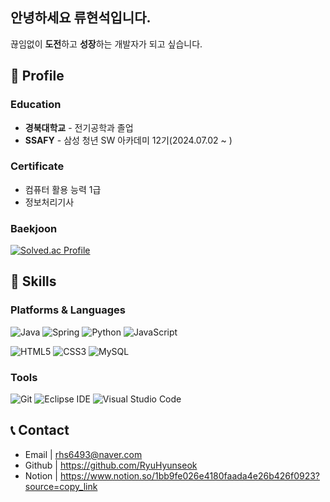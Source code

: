 ## 안녕하세요 류현석입니다.
끊임없이 **도전**하고 **성장**하는 개발자가 되고 싶습니다.

## 📂 Profile
### Education
- **경북대학교** - 전기공학과 졸업
- **SSAFY** - 삼성 청년 SW 아카데미 12기(2024.07.02 ~ )

###  Certificate
- 컴퓨터 활용 능력 1급
- 정보처리기사

###  Baekjoon
[![Solved.ac Profile](http://mazassumnida.wtf/api/v2/generate_badge?boj=rhs6493)](https://solved.ac/rhs6493/)


## 💪 Skills
### Platforms & Languages
![Java](https://img.shields.io/badge/Java-007396.svg?&style=for-the-badge&logo=Java&logoColor=white)
![Spring](https://img.shields.io/badge/Spring-6DB33F.svg?&style=for-the-badge&logo=Spring&logoColor=white)
![Python](https://img.shields.io/badge/Python-3776AB.svg?&style=for-the-badge&logo=Python&logoColor=white)
![JavaScript](https://img.shields.io/badge/JavaScript-F7DF1E.svg?&style=for-the-badge&logo=JavaScript&logoColor=white)

![HTML5](https://img.shields.io/badge/HTML5-E34F26.svg?&style=for-the-badge&logo=HTML5&logoColor=white)
![CSS3](https://img.shields.io/badge/CSS3-1572B6.svg?&style=for-the-badge&logo=CSS3&logoColor=white)
![MySQL](https://img.shields.io/badge/MySQL-4479A1.svg?&style=for-the-badge&logo=MySQL&logoColor=white)

### Tools
![Git](https://img.shields.io/badge/Git-F05032.svg?&style=for-the-badge&logo=Git&logoColor=white)
![Eclipse IDE](https://img.shields.io/badge/Eclipse%20IDE-2C2255.svg?&style=for-the-badge&logo=Eclipse%20IDE&logoColor=white)
![Visual Studio Code](https://img.shields.io/badge/Visual%20Studio%20Code-007ACC.svg?&style=for-the-badge&logo=Visual%20Studio%20Code&logoColor=white)

## 📞 Contact
- Email | rhs6493@naver.com
- Github | https://github.com/RyuHyunseok
- Notion | https://www.notion.so/1bb9fe026e4180faada4e26b426f0923?source=copy_link
